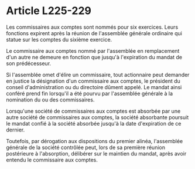 # Article L225-229

Les commissaires aux comptes sont nommés pour six exercices. Leurs fonctions expirent après la réunion de l'assemblée générale ordinaire qui statue sur les comptes du sixième exercice.

Le commissaire aux comptes nommé par l'assemblée en remplacement d'un autre ne demeure en fonction que jusqu'à l'expiration du mandat de son prédécesseur.

Si l'assemblée omet d'élire un commissaire, tout actionnaire peut demander en justice la désignation d'un commissaire aux comptes, le président du conseil d'administration ou du directoire dûment appelé. Le mandat ainsi conféré prend fin lorsqu'il a été pourvu par l'assemblée générale à la nomination du ou des commissaires.

Lorsqu'une société de commissaires aux comptes est absorbée par une autre société de commissaires aux comptes, la société absorbante poursuit le mandat confié à la société absorbée jusqu'à la date d'expiration de ce dernier.

Toutefois, par dérogation aux dispositions du premier alinéa, l'assemblée générale de la société contrôlée peut, lors de sa première réunion postérieure à l'absorption, délibérer sur le maintien du mandat, après avoir entendu le commissaire aux comptes.

